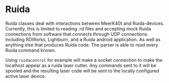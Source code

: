 # Ruida

Ruida classes deal with interactions between MeerK40t and Ruida-devices. Currently, this is limited to reading .rd files
and accepting mock Ruida connections from software that connects through UDP connections. Including RDWorks, Lightburn,
and a Ruida android application. As well as anything else that produces Ruida code. The parser is able to read every
Ruida command known.

Using `ruidacontrol` for example will make a socket connection to make the localhost appear as a ruida laser cutter. Any
commands sent to it will be spooled and the resulting laser code will be sent to the locally configured active laser
device.
